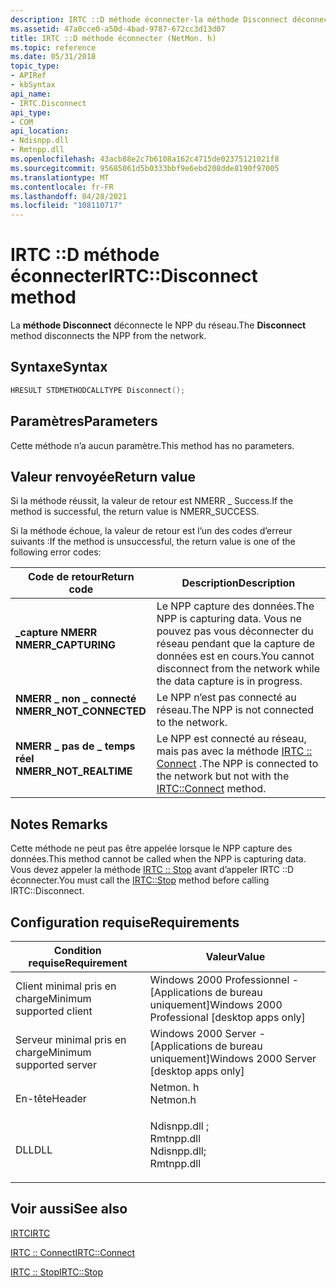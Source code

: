 ```yaml
---
description: IRTC ::D méthode éconnecter-la méthode Disconnect déconnecte le NPP du réseau.
ms.assetid: 47a0cce0-a50d-4bad-9787-672cc3d13d07
title: IRTC ::D méthode éconnecter (NetMon. h)
ms.topic: reference
ms.date: 05/31/2018
topic_type:
- APIRef
- kbSyntax
api_name:
- IRTC.Disconnect
api_type:
- COM
api_location:
- Ndisnpp.dll
- Rmtnpp.dll
ms.openlocfilehash: 43acb88e2c7b6108a162c4715de02375121021f8
ms.sourcegitcommit: 95685061d5b0333bbf9e6ebd208dde8190f97005
ms.translationtype: MT
ms.contentlocale: fr-FR
ms.lasthandoff: 04/28/2021
ms.locfileid: "108110717"
---
```

# <a name="irtcdisconnect-method"></a><span data-ttu-id="d7a84-103">IRTC ::D méthode éconnecter</span><span class="sxs-lookup"><span data-stu-id="d7a84-103">IRTC::Disconnect method</span></span>

<span data-ttu-id="d7a84-104">La **méthode Disconnect** déconnecte le NPP du réseau.</span><span class="sxs-lookup"><span data-stu-id="d7a84-104">The **Disconnect** method disconnects the NPP from the network.</span></span>

## <a name="syntax"></a><span data-ttu-id="d7a84-105">Syntaxe</span><span class="sxs-lookup"><span data-stu-id="d7a84-105">Syntax</span></span>


```C++
HRESULT STDMETHODCALLTYPE Disconnect();
```



## <a name="parameters"></a><span data-ttu-id="d7a84-106">Paramètres</span><span class="sxs-lookup"><span data-stu-id="d7a84-106">Parameters</span></span>

<span data-ttu-id="d7a84-107">Cette méthode n’a aucun paramètre.</span><span class="sxs-lookup"><span data-stu-id="d7a84-107">This method has no parameters.</span></span>

## <a name="return-value"></a><span data-ttu-id="d7a84-108">Valeur renvoyée</span><span class="sxs-lookup"><span data-stu-id="d7a84-108">Return value</span></span>

<span data-ttu-id="d7a84-109">Si la méthode réussit, la valeur de retour est NMERR \_ Success.</span><span class="sxs-lookup"><span data-stu-id="d7a84-109">If the method is successful, the return value is NMERR\_SUCCESS.</span></span>

<span data-ttu-id="d7a84-110">Si la méthode échoue, la valeur de retour est l’un des codes d’erreur suivants :</span><span class="sxs-lookup"><span data-stu-id="d7a84-110">If the method is unsuccessful, the return value is one of the following error codes:</span></span>



| <span data-ttu-id="d7a84-111">Code de retour</span><span class="sxs-lookup"><span data-stu-id="d7a84-111">Return code</span></span>                                                                                          | <span data-ttu-id="d7a84-112">Description</span><span class="sxs-lookup"><span data-stu-id="d7a84-112">Description</span></span>                                                                                                         |
|------------------------------------------------------------------------------------------------------|---------------------------------------------------------------------------------------------------------------------|
| <dl> <span data-ttu-id="d7a84-113"><dt>**\_capture NMERR**</dt></span><span class="sxs-lookup"><span data-stu-id="d7a84-113"><dt>**NMERR\_CAPTURING**</dt></span></span> </dl>      | <span data-ttu-id="d7a84-114">Le NPP capture des données.</span><span class="sxs-lookup"><span data-stu-id="d7a84-114">The NPP is capturing data.</span></span> <span data-ttu-id="d7a84-115">Vous ne pouvez pas vous déconnecter du réseau pendant que la capture de données est en cours.</span><span class="sxs-lookup"><span data-stu-id="d7a84-115">You cannot disconnect from the network while the data capture is in progress.</span></span><br/> |
| <dl> <span data-ttu-id="d7a84-116"><dt>**NMERR \_ non \_ connecté**</dt></span><span class="sxs-lookup"><span data-stu-id="d7a84-116"><dt>**NMERR\_NOT\_CONNECTED**</dt></span></span> </dl> | <span data-ttu-id="d7a84-117">Le NPP n’est pas connecté au réseau.</span><span class="sxs-lookup"><span data-stu-id="d7a84-117">The NPP is not connected to the network.</span></span><br/>                                                                 |
| <dl> <span data-ttu-id="d7a84-118"><dt>**NMERR \_ pas de \_ temps réel**</dt></span><span class="sxs-lookup"><span data-stu-id="d7a84-118"><dt>**NMERR\_NOT\_REALTIME**</dt></span></span> </dl>  | <span data-ttu-id="d7a84-119">Le NPP est connecté au réseau, mais pas avec la méthode [IRTC :: Connect](irtc-connect.md) .</span><span class="sxs-lookup"><span data-stu-id="d7a84-119">The NPP is connected to the network but not with the [IRTC::Connect](irtc-connect.md) method.</span></span><br/>           |



 

## <a name="remarks"></a><span data-ttu-id="d7a84-120">Notes </span><span class="sxs-lookup"><span data-stu-id="d7a84-120">Remarks</span></span>

<span data-ttu-id="d7a84-121">Cette méthode ne peut pas être appelée lorsque le NPP capture des données.</span><span class="sxs-lookup"><span data-stu-id="d7a84-121">This method cannot be called when the NPP is capturing data.</span></span> <span data-ttu-id="d7a84-122">Vous devez appeler la méthode [IRTC :: Stop](irtc-stop.md) avant d’appeler IRTC ::D éconnecter.</span><span class="sxs-lookup"><span data-stu-id="d7a84-122">You must call the [IRTC::Stop](irtc-stop.md) method before calling IRTC::Disconnect.</span></span>

## <a name="requirements"></a><span data-ttu-id="d7a84-123">Configuration requise</span><span class="sxs-lookup"><span data-stu-id="d7a84-123">Requirements</span></span>



| <span data-ttu-id="d7a84-124">Condition requise</span><span class="sxs-lookup"><span data-stu-id="d7a84-124">Requirement</span></span> | <span data-ttu-id="d7a84-125">Valeur</span><span class="sxs-lookup"><span data-stu-id="d7a84-125">Value</span></span> |
|-------------------------------------|----------------------------------------------------------------------------------------------------------------------------------------------------------|
| <span data-ttu-id="d7a84-126">Client minimal pris en charge</span><span class="sxs-lookup"><span data-stu-id="d7a84-126">Minimum supported client</span></span><br/> | <span data-ttu-id="d7a84-127">Windows 2000 Professionnel - \[Applications de bureau uniquement\]</span><span class="sxs-lookup"><span data-stu-id="d7a84-127">Windows 2000 Professional \[desktop apps only\]</span></span><br/>                                                                                               |
| <span data-ttu-id="d7a84-128">Serveur minimal pris en charge</span><span class="sxs-lookup"><span data-stu-id="d7a84-128">Minimum supported server</span></span><br/> | <span data-ttu-id="d7a84-129">Windows 2000 Server - \[Applications de bureau uniquement\]</span><span class="sxs-lookup"><span data-stu-id="d7a84-129">Windows 2000 Server \[desktop apps only\]</span></span><br/>                                                                                                     |
| <span data-ttu-id="d7a84-130">En-tête</span><span class="sxs-lookup"><span data-stu-id="d7a84-130">Header</span></span><br/>                   | <dl> <span data-ttu-id="d7a84-131"><dt>Netmon. h</dt></span><span class="sxs-lookup"><span data-stu-id="d7a84-131"><dt>Netmon.h</dt></span></span> </dl>                                                                      |
| <span data-ttu-id="d7a84-132">DLL</span><span class="sxs-lookup"><span data-stu-id="d7a84-132">DLL</span></span><br/>                      | <dl> <span data-ttu-id="d7a84-133"><dt>Ndisnpp.dll ; </dt> <dt>Rmtnpp.dll</dt></span><span class="sxs-lookup"><span data-stu-id="d7a84-133"><dt>Ndisnpp.dll; </dt> <dt>Rmtnpp.dll</dt></span></span> </dl> |



## <a name="see-also"></a><span data-ttu-id="d7a84-134">Voir aussi</span><span class="sxs-lookup"><span data-stu-id="d7a84-134">See also</span></span>

<dl> <dt>

[<span data-ttu-id="d7a84-135">IRTC</span><span class="sxs-lookup"><span data-stu-id="d7a84-135">IRTC</span></span>](irtc.md)
</dt> <dt>

[<span data-ttu-id="d7a84-136">IRTC :: Connect</span><span class="sxs-lookup"><span data-stu-id="d7a84-136">IRTC::Connect</span></span>](irtc-connect.md)
</dt> <dt>

[<span data-ttu-id="d7a84-137">IRTC :: Stop</span><span class="sxs-lookup"><span data-stu-id="d7a84-137">IRTC::Stop</span></span>](irtc-stop.md)
</dt> </dl>

 

 





